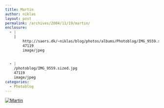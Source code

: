 ```yaml
---
title: Martin
author: niklas
layout: post
permalink: /archives/2004/11/19/martin/
enclosure:
  - |
    |
        http://saers.dk/~niklas/blog/photos/albums/Photoblog/IMG_9559.sized.jpg
        47119
        image/jpeg
        
        
  - |
    /photoblog/IMG_9559.sized.jpg
    47119
    image/jpeg
categories:
  - Photoblog
---
```

<a href="http://blog.saers.com/photos/Photoblog/IMG_9559.jpg" class="broken_link"><img src="/photoblog/IMG_9559.sized.jpg" border="0" alt="Martin" /></a>